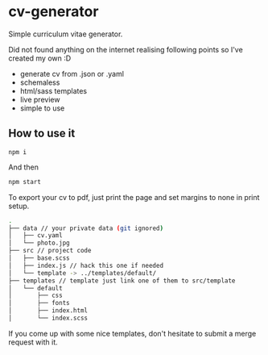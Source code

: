 # cv-generator
Simple curriculum vitae generator.

Did not found anything on the internet realising following points so I've
created my own :D

* generate cv from .json or .yaml
* schemaless
* html/sass templates
* live preview 
* simple to use

## How to use it

```bashs
npm i
```
And then

``` bash 
npm start
```

To export your cv to pdf, just print the page and set margins to none in print setup.

```bash
.
├── data // your private data (git ignored)
│   ├── cv.yaml
│   └── photo.jpg
├── src // project code
│   ├── base.scss
│   ├── index.js // hack this one if needed
│   └── template -> ../templates/default/
├── templates // template just link one of them to src/template
│   └── default
│       ├── css
│       ├── fonts
│       ├── index.html
│       └── index.scss
```

If you come up with some nice templates, don't hesitate to submit a merge request with it.
